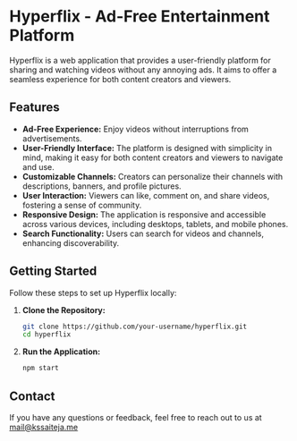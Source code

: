# Hyperflix - Ad-Free Entertainment Platform

Hyperflix is a web application that provides a user-friendly platform for sharing and watching videos without any annoying ads. It aims to offer a seamless experience for both content creators and viewers.

## Features

- **Ad-Free Experience:** Enjoy videos without interruptions from advertisements.
- **User-Friendly Interface:** The platform is designed with simplicity in mind, making it easy for both content creators and viewers to navigate and use.
- **Customizable Channels:** Creators can personalize their channels with descriptions, banners, and profile pictures.
- **User Interaction:** Viewers can like, comment on, and share videos, fostering a sense of community.
- **Responsive Design:** The application is responsive and accessible across various devices, including desktops, tablets, and mobile phones.
- **Search Functionality:** Users can search for videos and channels, enhancing discoverability.

## Getting Started

Follow these steps to set up Hyperflix locally:

1. **Clone the Repository:**
   ```bash
   git clone https://github.com/your-username/hyperflix.git
   cd hyperflix
   ```
2. **Run the Application:**
   ```bash
   npm start
   ```

## Contact

If you have any questions or feedback, feel free to reach out to us at mail@kssaiteja.me
